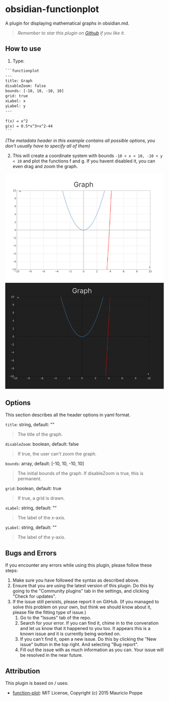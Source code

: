 # obsidian-functionplot

A plugin for displaying mathematical graphs in obsidian.md.

> *Remember to star this plugin on [Github](https://github.com/leonhma/obsidian-functionplot) if you like it.*

## How to use

1. Type:

 ~~~text
 ```functionplot
 ---
 title: Graph
 disableZoom: false
 bounds: [-10, 10, -10, 10]
 grid: true
 xLabel: x
 yLabel: y
 ---

 f(x) = x^2
 g(x) = 0.5*x^3+x^2-44
 ```
 ~~~

 *(The metadata header in this example contains all possible options, you don't usually have to specify all of them)*

2. This will create a coordinate system with bounds `-10 < x < 10, -10 < y < 10` and plot the functions f and g. If you havent disabled it, you can even drag and zoom the graph.

![Graph image](./images/graph-light.png#gh-light-mode-only)
![Graph image](./images/graph-dark.png#gh-dark-mode-only)

## Options

This section describes all the header options in yaml format.

`title`: string, default: ""
> The title of the graph.

`disableZoom`: boolean, default: false
> If true, the user can't zoom the graph.

`bounds`: array, default: [-10, 10, -10, 10]
> The initial bounds of the graph. If disableZoom is true, this is permanent.

`grid`: boolean, default: true
> If true, a grid is drawn.

`xLabel`: string, default: ""
> The label of the x-axis.

`yLabel`: string, default: ""
> The label of the y-axis.

## Bugs and Errors

If you encounter any errors while using this plugin, please follow these steps:

1. Make sure you have followed the syntax as described above.
2. Ensure that you are using the latest version of this plugin. Do this by going to the "Community plugins" tab in the settings, and clicking "Check for updates".
3. If the issue still persists, please report it on GitHub. (If you managed to solve this problem on your own, but think we should know about it, please file the fitting type of issue.)
    1. Go to the "Issues" tab of the repo.
    2. Search for your error. If you can find it, chime in to the converation and let us know that it happened to you too. It appears this is a known issue and it is currently being worked on.
    3. If you can't find it, open a new issue. Do this by clicking the "New issue" button in the top right. And selecting "Bug report".
    4. Fill out the issue with as much information as you can. Your issue will be resolved in the near future.


## Attribution

This plugin is based on / uses:

- [function-plot](https://github.com/mauriciopoppe/function-plot): MIT License, Copyright (c) 2015 Mauricio Poppe
